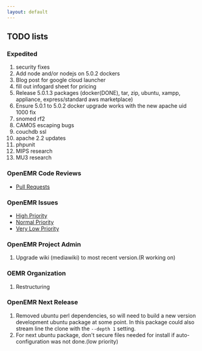 ```yaml
---
layout: default
---
```

## TODO lists

### Expedited
1. security fixes
1. Add node and/or nodejs on 5.0.2 dockers
1. Blog post for google cloud launcher
1. fill out infogard sheet for pricing
1. Release 5.0.1.3 packages (docker(DONE), tar, zip, ubuntu, xampp, appliance, express/standard aws marketplace)
1. Ensure 5.0.1 to 5.0.2 docker upgrade works with the new apache uid 1000 fix
1. snomed rf2
1. CAMOS escaping bugs
1. couchdb ssl
1. apache 2.2 updates
1. phpunit
1. MIPS research
1. MU3 research


### OpenEMR Code Reviews
* [Pull Requests](https://github.com/openemr/openemr/pulls)

### OpenEMR Issues
* [High Priority](https://github.com/openemr/openemr/milestone/2)
* [Normal Priority](https://github.com/openemr/openemr/milestone/4)
* [Very Low Priority](https://github.com/openemr/openemr/milestone/5)

### OpenEMR Project Admin
1. Upgrade wiki (mediawiki) to most recent version.(R working on)

### OEMR Organization
1. Restructuring

### OpenEMR Next Release
1. Removed ubuntu perl dependencies, so will need to build a new version development ubuntu package at some point. In this package could also stream line the clone with the `--depth 1` setting.
1. For next ubuntu package, don't secure files needed for install if auto-configuration was not done.(low priority)
